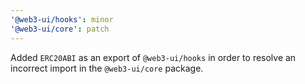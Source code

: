 ```yaml
---
'@web3-ui/hooks': minor
'@web3-ui/core': patch
---
```


Added `ERC20ABI` as an export of `@web3-ui/hooks` in order to resolve an incorrect import in the `@web3-ui/core` package.

